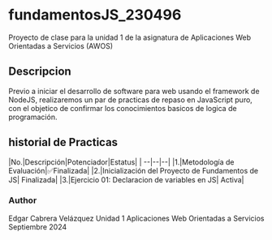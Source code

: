 # fundamentosJS_230496
Proyecto de clase para la unidad 1 de la asignatura de Aplicaciones Web Orientadas a Servicios (AWOS)

## Descripcion 

Previo a iniciar el desarrollo de software para web usando el framework de
NodeJS, realizaremos un par de practicas de repaso en JavaScript puro, con
el objetico de confirmar los conocimientos basicos de logica de 
programación.

## historial de Practicas
|No.|Descripción|Potenciador|Estatus|
| --|--|--|
|1.|Metodología de Evaluación|✅Finalizada|
|2.|Inicialización del Proyecto de Fundamentos de JS| Finalizada|
|3.|Ejercicio 01: Declaracion de variables en JS| Activa|


### Author
Edgar Cabrera Velázquez
Unidad 1
Aplicaciones Web Orientadas a Servicios
Septiembre 2024
